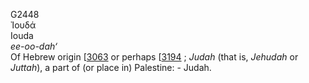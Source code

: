 <body>
  <p>G2448<br>  Ἰουδά  <br> Iouda  <br><i>ee-oo-dah‘ </i><br>Of Hebrew origin [<a href="h3063.htm">3063</a>  or perhaps [<a href="h3194.htm">3194</a> ; <i>Judah</i> (that is, <i>Jehudah</i> or <i>Juttah</i>), a part of (or place in) Palestine: - Judah.<br></p>
 </body>